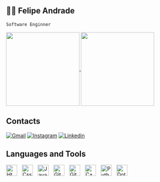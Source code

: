 ## 👨‍💻 Felipe Andrade
`Software Enginner`


<a href="https://github.com/Gaamiwnl">
  <img height=200 align="center" src="https://github-readme-stats.vercel.app/api?username=Gaamiwnl&theme=tokyonight&cache_seconds=60" />
</a>
<a href="https://github.com/Gaamiwnl">
  <img height=200 align="center" src="https://github-readme-stats.vercel.app/api/top-langs?username=Gaamiwnl&layout=compact&langs_count=8&card_width=320&theme=tokyonight" />
</a>

<div>


## Contacts
[![Gmail](https://img.shields.io/badge/Gmail-D14836?style=for-the-badge&logo=gmail&logoColor=white)](mailto:felipegodoidev@gmail.com)
[![Instagram](https://img.shields.io/badge/Instagram-E4405F?style=for-the-badge&logo=instagram&logoColor=white)](https://www.instagram.com/Gaamiwnl)
[![Linkedin](https://img.shields.io/badge/LinkedIn-0077B5?style=for-the-badge&logo=linkedin&logoColor=white)](https://www.linkedin.com/in/felipedeandradegodoi/)

## Languages and Tools
<img align="left" alt="Html" width="30px" style="padding-right:10px;" src="https://cdn.jsdelivr.net/gh/devicons/devicon@latest/icons/html5/html5-original.svg" />
<img align="left" alt="Css" width="30px" style="padding-right:10px;" src="https://cdn.jsdelivr.net/gh/devicons/devicon@latest/icons/css3/css3-original.svg" />
<img align="left" alt="JavaScript" width="30px" style="padding-right:10px;" src="https://cdn.jsdelivr.net/gh/devicons/devicon/icons/javascript/javascript-original.svg"/>
<img align="left" alt="Git" width="30px" style="padding-right:10px;" src="https://cdn.jsdelivr.net/gh/devicons/devicon/icons/git/git-original.svg" />
<img align="left" alt="GitHub" width="30px" style="padding-right:10px;" src="https://cdn.jsdelivr.net/gh/devicons/devicon@latest/icons/github/github-original.svg" />
<img align="left" alt="C++" width="30px" style="padding-right:10px;" src="https://cdn.jsdelivr.net/gh/devicons/devicon@latest/icons/cplusplus/cplusplus-original.svg" />
<img align="left" alt="Python" width="30px" style="padding-right:10px;" src="https://cdn.jsdelivr.net/gh/devicons/devicon/icons/python/python-original.svg"/>
<img align="left" alt="DotNet" width="30px" style="padding-right:10px;" src="https://cdn.jsdelivr.net/gh/devicons/devicon@latest/icons/dot-net/dot-net-original.svg"/>
          
</div>
